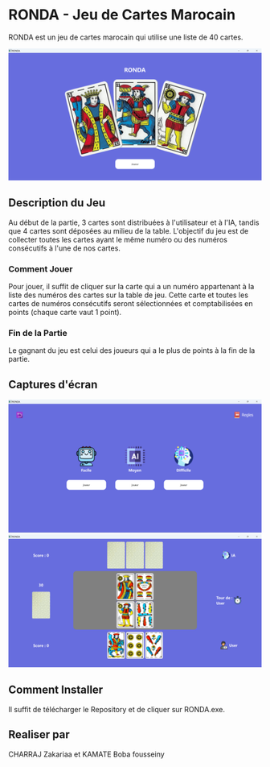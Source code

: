 # RONDA - Jeu de Cartes Marocain

RONDA est un jeu de cartes marocain qui utilise une liste de 40 cartes.

![Capture d'écran du jeu](assets/images/screenshot1.png)

## Description du Jeu

Au début de la partie, 3 cartes sont distribuées à l'utilisateur et à l'IA, tandis que 4 cartes sont déposées au milieu de la table. L'objectif du jeu est de collecter toutes les cartes ayant le même numéro ou des numéros consécutifs à l'une de nos cartes.

### Comment Jouer

Pour jouer, il suffit de cliquer sur la carte qui a un numéro appartenant à la liste des numéros des cartes sur la table de jeu. Cette carte et toutes les cartes de numéros consécutifs seront sélectionnées et comptabilisées en points (chaque carte vaut 1 point).

### Fin de la Partie

Le gagnant du jeu est celui des joueurs qui a le plus de points à la fin de la partie.

## Captures d'écran

![Capture d'écran 1](assets/images/screenshot2.png)
![Capture d'écran 2](assets/images/screenshot3.png)

## Comment Installer

Il suffit de télécharger le Repository et de cliquer sur RONDA.exe. 

## Realiser par 
CHARRAJ  Zakariaa et 
KAMATE Boba fousseiny



